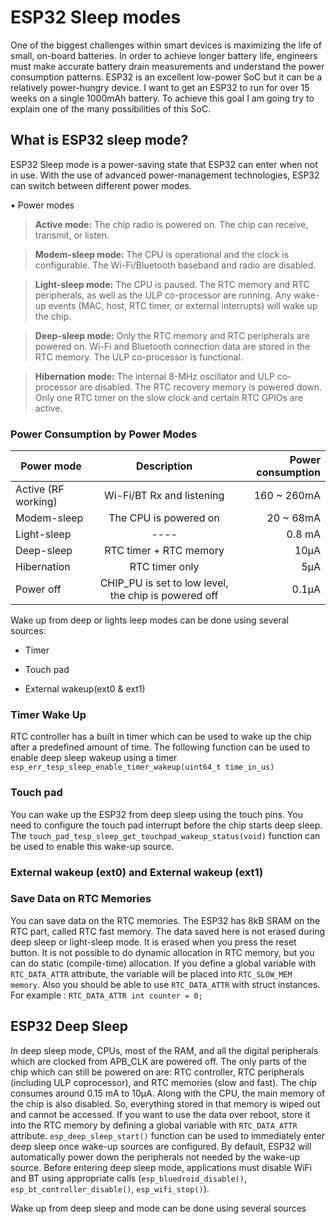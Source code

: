 # ESP32 Sleep modes

One of the biggest challenges within smart devices is maximizing the life of small, on-board batteries. In order to achieve longer battery life, engineers must make accurate battery drain measurements and understand the power consumption patterns. ESP32 is an excellent low-power SoC but it can be a relatively power-hungry device. I want to get an ESP32 to run for over 15 weeks on a single 1000mAh battery. To achieve this goal I am going try to explain one of the many possibilities of this SoC.

## What is ESP32 sleep mode?
ESP32 Sleep mode is a power-saving state that ESP32 can enter when not in use. With the use of advanced power-management technologies, ESP32 can switch between different power modes.

• Power modes
  > **Active mode:** The chip radio is powered on. The chip can receive, transmit, or listen.
  
  > **Modem-sleep mode:** The CPU is operational and the clock is configurable. The Wi-Fi/Bluetooth baseband and radio are disabled.
  
  > **Light-sleep mode:** The CPU is paused. The RTC memory and RTC peripherals, as well as the ULP co-processor are running.  Any wake-up events (MAC, host, RTC timer, or external interrupts) will wake up the chip.
  
  > **Deep-sleep mode:** Only the RTC memory and RTC peripherals are powered on. Wi-Fi and Bluetooth connection data are stored in the RTC memory. The ULP co-processor is functional.
  
  > **Hibernation mode:** The internal 8-MHz oscillator and ULP co-processor are disabled. The RTC recovery memory is powered down. Only one RTC timer on the slow clock and certain RTC GPIOs are active.

### Power Consumption by Power Modes
 | Power mode       | Description           | Power consumption  |
| ------------- |:-------------:| -----:|
| Active (RF working) | Wi-Fi/BT Rx and listening | 160 ~ 260mA |
|Modem-sleep |The CPU is powered on | 20 ~ 68mA |
| Light-sleep  | ---- |0.8 mA |
| Deep-sleep  |RTC timer + RTC memory |10µA |
| Hibernation  | RTC timer only |5µA |
| Power off  | CHIP_PU is set to low level, the chip is powered off |0.1µA |

Wake up from deep or lights leep modes can be done using several sources:
- Timer

- Touch pad

- External wakeup(ext0 & ext1)

### Timer Wake Up
RTC controller has a built in timer which can be used to wake up the chip after a predefined amount of time. The following function can be used to enable deep sleep wakeup using a timer ```esp_err_tesp_sleep_enable_timer_wakeup(uint64_t time_in_us)```

### Touch pad
You can wake up the ESP32 from deep sleep using the touch pins. You need to configure the touch pad interrupt before the chip starts deep sleep.   The ```touch_pad_tesp_sleep_get_touchpad_wakeup_status(void)``` function can be used to enable this wake-up source.

### External wakeup (ext0) and External wakeup (ext1)

### Save Data on RTC Memories
You can save data on the RTC memories. The ESP32 has 8kB SRAM on the RTC part, called RTC fast memory. The data saved here is not erased during deep sleep or light-sleep mode. It is erased when you press the reset button. It is not possible to do dynamic allocation in RTC memory, but you can do static (compile-time) allocation. If you define a global variable with ```RTC_DATA_ATTR``` attribute, the variable will be placed into ```RTC_SLOW_MEM memory```. Also you should be able to use ```RTC_DATA_ATTR``` with struct instances.
For example : ```RTC_DATA_ATTR int counter = 0;```

## ESP32 Deep Sleep
In deep sleep mode, CPUs, most of the RAM, and all the digital peripherals which are clocked from APB_CLK are powered off. The only parts of the chip which can still be powered on are: RTC controller, RTC peripherals (including ULP coprocessor), and RTC memories (slow and fast). The chip consumes around 0.15 mA to 10µA. Along with the CPU, the main memory of the chip is also disabled. So, everything stored in that memory is wiped out and cannot be accessed. If you want to use the data over reboot, store it into the RTC memory by defining a global variable with ```RTC_DATA_ATTR``` attribute. ```esp_deep_sleep_start()``` function can be used to immediately enter deep sleep once wake-up sources are configured. By default, ESP32 will automatically power down the peripherals not needed by the wake-up source. Before entering deep sleep mode, applications must disable WiFi and BT using appropriate calls (```esp_bluedroid_disable()```, ```esp_bt_controller_disable()```, ```esp_wifi_stop()```). 

Wake up from deep sleep and  mode can be done using several sources
